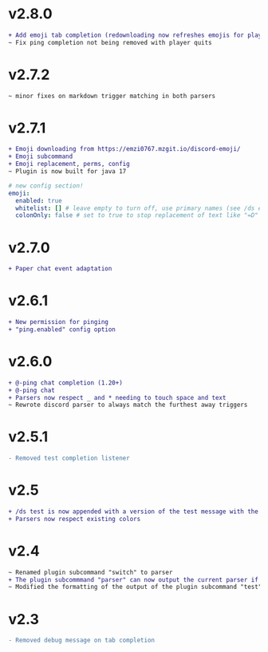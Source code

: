 # v2.8.0
```diff
+ Add emoji tab completion (redownloading now refreshes emojis for players)
~ Fix ping completion not being removed with player quits
```

# v2.7.2
```diff
~ minor fixes on markdown trigger matching in both parsers
```

# v2.7.1
```diff
+ Emoji downloading from https://emzi0767.mzgit.io/discord-emoji/
+ Emoji subcommand
+ Emoji replacement, perms, config
~ Plugin is now built for java 17
```
```yml
# new config section!
emoji:
  enabled: true
  whitelist: [] # leave empty to turn off, use primary names (see /ds emoji show)
  colonOnly: false # set to true to stop replacement of text like "=D"
```

# v2.7.0
```diff
+ Paper chat event adaptation
```

# v2.6.1
```diff
+ New permission for pinging
+ "ping.enabled" config option
```

# v2.6.0
```diff
+ @-ping chat completion (1.20+)
+ @-ping chat 
+ Parsers now respect _ and * needing to touch space and text
~ Rewrote discord parser to always match the furthest away triggers
```


# v2.5.1
```diff
- Removed test completion listener
```

# v2.5
```diff
+ /ds test is now appended with a version of the test message with the triggers included
+ Parsers now respect existing colors
```

# v2.4
```diff
~ Renamed plugin subcommand "switch" to parser
+ The plugin subcommmand "parser" can now output the current parser if no argument is given
~ Modified the formatting of the output of the plugin subcommand "test"
```

# v2.3
```diff
- Removed debug message on tab completion
```